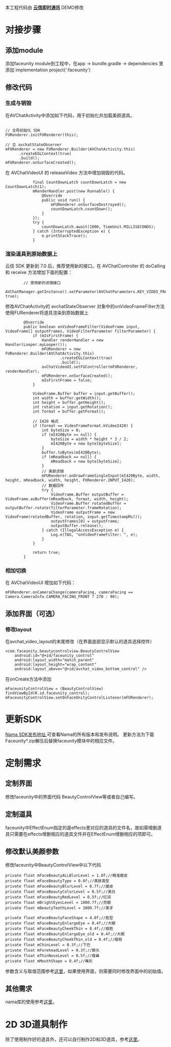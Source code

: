 本工程代码由 **[云信即时通讯](https://yunxin.163.com/im-demo)** DEMO修改

# 对接步骤

## 添加module

添加faceunity module到工程中，在app -> bundle.gradle -> dependencies 里添加 implementation project(':faceunity')

## 修改代码

### 生成与销毁
在AVChatActivity中添加如下代码，用于初始化并加载美颜道具。
~~~

// 全局初始化 SDK
FURenderer.initFURenderer(this);

// 见 avchatStateObserver
mFURenderer = new FURenderer.Builder(AVChatActivity.this)
      .createEGLContext(true)
      .build();
mFURenderer.onSurfaceCreated();
~~~

在 AVChatVideoUI 的 releaseVideo 方法中增加销毁的代码。
```
            final CountDownLatch countDownLatch = new CountDownLatch(1);
            mRenderHandler.post(new Runnable() {
                @Override
                public void run() {
                    mFURenderer.onSurfaceDestroyed();
                    countDownLatch.countDown();
                }
            });
            try {
                countDownLatch.await(1000, TimeUnit.MILLISECONDS);
            } catch (InterruptedException e) {
                e.printStackTrace();
            }
```

### 渲染道具到原始数据上

云信 SDK 更新到 7.0 后，推荐使用新的接口。在 AVChatController 的 doCalling 和 receive 方法增加下面的配置：
```
        // 使用新的滤镜接口
        AVChatManager.getInstance().setParameter(AVChatParameters.KEY_VIDEO_FRAME_FILTER_NEW, true);
```

修改AVChatActivity的 avchatStateObserver 对象中的onVideoFrameFilter方法使用FURenderer将道具渲染到原始数据上
~~~
        @Override
        public boolean onVideoFrameFilter(VideoFrame input, VideoFrame[] outputFrames, VideoFilterParameter filterParameter) {
            if (mIsFirstFrame) {
                Handler renderHandler = new Handler(Looper.myLooper());
                mFURenderer = new FURenderer.Builder(AVChatActivity.this)
                        .createEGLContext(true)
                        .build();
                avChatVideoUI.setFUController(mFURenderer, renderHandler);
                mFURenderer.onSurfaceCreated();
                mIsFirstFrame = false;
            }

            VideoFrame.Buffer buffer = input.getBuffer();
            int width = buffer.getWidth();
            int height = buffer.getHeight();
            int rotation = input.getRotation();
            int format = buffer.getFormat();

            // I420 格式
            if (format == VideoFrameFormat.kVideoI420) {
                int byteSize = 0;
                if (mI420Byte == null) {
                    byteSize = width * height * 3 / 2;
                    mI420Byte = new byte[byteSize];
                }
                buffer.toBytes(mI420Byte);
                if (mReadback == null) {
                    mReadback = new byte[byteSize];
                }
                // 美颜滤镜
                mFURenderer.onDrawFrameSingleInput(mI420Byte, width, height, mReadback, width, height, FURenderer.INPUT_I420);
                // 数据回传
                try {
                    VideoFrame.Buffer outputBuffer = VideoFrame.asBuffer(mReadback, format, width, height);
                    VideoFrame.Buffer rotatedBuffer = outputBuffer.rotate(filterParameter.frameRotation);
                    VideoFrame outputFrame = new VideoFrame(rotatedBuffer, rotation, input.getTimestampMs());
                    outputFrames[0] = outputFrame;
                    outputBuffer.release();
                } catch (IllegalAccessException e) {
                    Log.e(TAG, "onVideoFrameFilter: ", e);
                }
            }

            return true;
        }
~~~

### 相加切换

在  AVChatVideoUI 增加如下代码：

```
mFURenderer.onCameraChange(cameraFacing, cameraFacing == Camera.CameraInfo.CAMERA_FACING_FRONT ? 270 : 90);
```

## 添加界面（可选）

### 修改layout
在avchat_video_layout的末尾修改（在界面底部显示默认的道具选择控件）
~~~
<com.faceunity.beautycontrolview.BeautyControlView
    android:id="@+id/faceunity_control"
    android:layout_width="match_parent"
    android:layout_height="wrap_content"
    android:layout_above="@+id/avchat_video_bottom_control" />
~~~
在onCreate方法中添加
~~~
mFaceunityControlView = (BeautyControlView) findViewById(R.id.faceunity_control);
mFaceunityControlView.setOnFaceUnityControlListener(mFURenderer);
~~~
# 更新SDK
[Nama SDK发布地址](https://github.com/Faceunity/FULiveDemoDroid/releases),可查看Nama的所有版本和发布说明。
更新方法为下载Faceunity*.zip解压后替换faceunity模块中的相应文件。
# 定制需求
## 定制界面
修改faceunity中的界面代码
BeautyControlView等或者自己编写。
## 定制道具
faceunity中EffectEnum指定的是effects里对应的道具的文件名，故如需增删道具只需要在effects增删相应的道具文件并在EffectEnum增删相应的项即可。
## 修改默认美颜参数
修改faceunity中BeautyControlView中以下代码
~~~
private float mFaceBeautyALLBlurLevel = 1.0f;//精准磨皮
private float mFaceBeautyType = 0.0f;//美肤类型
private float mFaceBeautyBlurLevel = 0.7f;//磨皮
private float mFaceBeautyColorLevel = 0.5f;//美白
private float mFaceBeautyRedLevel = 0.5f;//红润
private float mBrightEyesLevel = 1000.7f;//亮眼
private float mBeautyTeethLevel = 1000.7f;//美牙

private float mFaceBeautyFaceShape = 4.0f;//脸型
private float mFaceBeautyEnlargeEye = 0.4f;//大眼
private float mFaceBeautyCheekThin = 0.4f;//瘦脸
private float mFaceBeautyEnlargeEye_old = 0.4f;//大眼
private float mFaceBeautyCheekThin_old = 0.4f;//瘦脸
private float mChinLevel = 0.3f;//下巴
private float mForeheadLevel = 0.3f;//额头
private float mThinNoseLevel = 0.5f;//瘦鼻
private float mMouthShape = 0.4f;//嘴形
~~~
参数含义与取值范围参考[这里](http://www.faceunity.com/technical/android-beauty.html)，如果使用界面，则需要同时修改界面中的初始值。
## 其他需求
nama库的使用参考[这里](http://www.faceunity.com/technical/android-api.html)。
# 2D 3D道具制作
除了使用制作好的道具外，还可以自行制作2D和3D道具，参考[这里](http://www.faceunity.com/technical/fueditor-intro.html)。